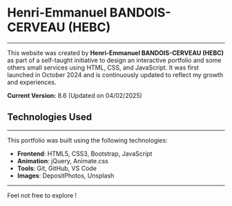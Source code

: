 # Henri-Emmanuel BANDOIS-CERVEAU (HEBC)
***

This website was created by **Henri-Emmanuel BANDOIS-CERVEAU (HEBC)** as part of a self-taught initiative to design an interactive portfolio and some others small services using HTML, CSS, and JavaScript. It was first launched in October 2024 and is continuously updated to reflect my growth and experiences.

**Current Version:** 8.6 (Updated on 04/02/2025)

## Technologies Used
***
This portfolio was built using the following technologies:
- **Frontend**: HTML5, CSS3, Bootstrap, JavaScript
- **Animation**: jQuery, Animate.css
- **Tools**: Git, GitHub, VS Code
- **Images**: DepositPhotos, Unsplash

---

Feel not free to explore !
